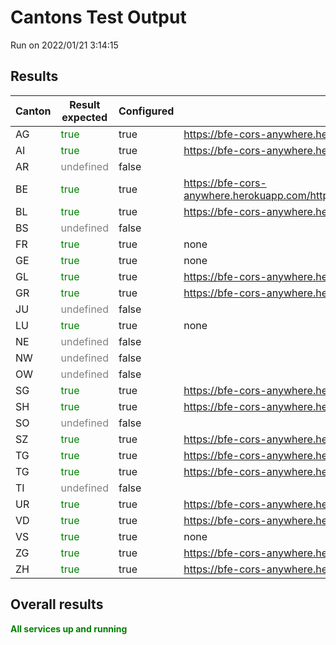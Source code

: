 # Cantons Test Output
Run on 2022/01/21 3:14:15
## Results

|Canton|Result expected|Configured|WMS|GetCapabilities|GetFeature|
|----------------|-------------------------------|-----------------------------|-----------------------------|-----------------------------|-----------------------------|
|AG|<span style='color:green;'>true</span>|true|https://bfe-cors-anywhere.herokuapp.com/https://www.ag.ch/geoportal/services/afu_erdwaerme/MapServer/WMSServer|true|true|
|AI|<span style='color:green;'>true</span>|true|https://bfe-cors-anywhere.herokuapp.com/https://www.geoportal.ch/services/wms/ktai|true|true|
|AR|<span style='color:grey;'>undefined</span>|false||||
|BE|<span style='color:green;'>true</span>|true|https://bfe-cors-anywhere.herokuapp.com/https://www.geoservice.apps.be.ch/geoservice2/services/a42geo/a42geo_versorgungwms_d_fk/MapServer/WmsServer|true|true|
|BL|<span style='color:green;'>true</span>|true|https://bfe-cors-anywhere.herokuapp.com/https://geowms.bl.ch/|true|true|
|BS|<span style='color:grey;'>undefined</span>|false||||
|FR|<span style='color:green;'>true</span>|true|none|undefined|true|
|GE|<span style='color:green;'>true</span>|true|none|undefined|true|
|GL|<span style='color:green;'>true</span>|true|https://bfe-cors-anywhere.herokuapp.com/https://wms.geo.gl.ch/|true|true|
|GR|<span style='color:green;'>true</span>|true|https://bfe-cors-anywhere.herokuapp.com/https://wms.geo.gr.ch/erdwaermenutzung|true|true|
|JU|<span style='color:grey;'>undefined</span>|false||||
|LU|<span style='color:green;'>true</span>|true|none|undefined|true|
|NE|<span style='color:grey;'>undefined</span>|false||||
|NW|<span style='color:grey;'>undefined</span>|false||||
|OW|<span style='color:grey;'>undefined</span>|false||||
|SG|<span style='color:green;'>true</span>|true|https://bfe-cors-anywhere.herokuapp.com/https://services.geo.sg.ch/wss/service/SG00025_WMS/guest|true|true|
|SH|<span style='color:green;'>true</span>|true|https://bfe-cors-anywhere.herokuapp.com/https://wms.geo.sh.ch/wms|true|true|
|SO|<span style='color:grey;'>undefined</span>|false||||
|SZ|<span style='color:green;'>true</span>|true|https://bfe-cors-anywhere.herokuapp.com/https://map.geo.sz.ch/mapserv_proxy|true|false|
|TG|<span style='color:green;'>true</span>|true|https://bfe-cors-anywhere.herokuapp.com/https://ows.geo.tg.ch/geofy_access_proxy/erdwaerme|true|true|
|TG|<span style='color:green;'>true</span>|true|https://bfe-cors-anywhere.herokuapp.com/https://ows.geo.tg.ch/geofy_access_proxy/gewaesserschutzkarte|true|true|
|TI|<span style='color:grey;'>undefined</span>|false||||
|UR|<span style='color:green;'>true</span>|true|https://bfe-cors-anywhere.herokuapp.com/https://geo.ur.ch/overlay/wms|true|true|
|VD|<span style='color:green;'>true</span>|true|https://bfe-cors-anywhere.herokuapp.com/https://www.ogc.vd.ch/public/services/OGC/wmsVD/Mapserver/WMSServer|true|true|
|VS|<span style='color:green;'>true</span>|true|none|undefined|true|
|ZG|<span style='color:green;'>true</span>|true|https://bfe-cors-anywhere.herokuapp.com/https://services.geo.zg.ch/ows/Erdwaermenutzung|true|true|
|ZH|<span style='color:green;'>true</span>|true|https://bfe-cors-anywhere.herokuapp.com/http://wms.zh.ch/AwelGSWaermewwwZHWMS|true|true|


## Overall results

<span style='color:green;font-weight:bold;'>All services up and running</span>